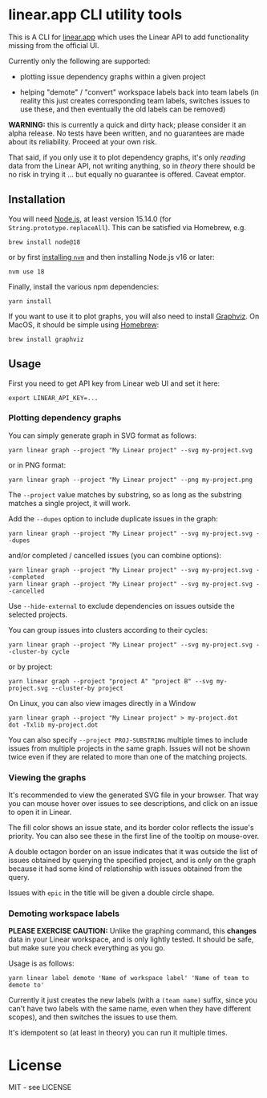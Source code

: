 # linear.app CLI utility tools

This is A CLI for [linear.app](https://linear.app) which uses the
Linear API to add functionality missing from the official UI.

Currently only the following are supported:

- plotting issue dependency graphs within a given project

- helping "demote" / "convert" workspace labels back into team labels
  (in reality this just creates corresponding team labels, switches
  issues to use these, and then eventually the old labels can be
  removed)

**WARNING:** this is currently a quick and dirty hack; please
consider it an alpha release.  No tests have been written, and
no guarantees are made about its reliability.  Proceed at your
own risk.

That said, if you only use it to plot dependency graphs, it's only
_reading_ data from the Linear API, not writing anything, so in
_theory_ there should be no risk in trying it ... but equally no
guarantee is offered.  Caveat emptor.

## Installation

You will need [Node.js](https://nodejs.org/en/), at least version
15.14.0 (for `String.prototype.replaceAll`).  This can be satisfied
via Homebrew, e.g.

    brew install node@18

or by first [installing `nvm`](https://nvm.sh) and then installing
Node.js v16 or later:

    nvm use 18

Finally, install the various npm dependencies:

    yarn install


If you want to use it to plot graphs, you will also need to install
[Graphviz](https://graphviz.org/).  On MacOS, it should be simple
using [Homebrew](https://brew.sh/):

    brew install graphviz

## Usage

First you need to get API key from Linear web UI and set it here:

    export LINEAR_API_KEY=...

### Plotting dependency graphs

You can simply generate graph in SVG format as follows:

    yarn linear graph --project "My Linear project" --svg my-project.svg

or in PNG format:

    yarn linear graph --project "My Linear project" --png my-project.png

The `--project` value matches by substring, so as long as the substring
matches a single project, it will work.

Add the `--dupes` option to include duplicate issues in the graph:

    yarn linear graph --project "My Linear project" --svg my-project.svg --dupes

and/or completed / cancelled issues (you can combine options):

    yarn linear graph --project "My Linear project" --svg my-project.svg --completed
    yarn linear graph --project "My Linear project" --svg my-project.svg --cancelled

Use `--hide-external` to exclude dependencies on issues outside the
selected projects.

You can group issues into clusters according to their cycles:

    yarn linear graph --project "My Linear project" --svg my-project.svg --cluster-by cycle

or by project:

    yarn linear graph --project "project A" "project B" --svg my-project.svg --cluster-by project

On Linux, you can also view images directly in a Window

    yarn linear graph --project "My Linear project" > my-project.dot
    dot -Txlib my-project.dot

You can also specify `--project PROJ-SUBSTRING` multiple times to
include issues from multiple projects in the same graph.  Issues will
not be shown twice even if they are related to more than one of the
matching projects.

### Viewing the graphs

It's recommended to view the generated SVG file in your browser.
That way you can mouse hover over issues to see descriptions,
and click on an issue to open it in Linear.

The fill color shows an issue state, and its border color reflects the
issue's priority.  You can also see these in the first line of the
tooltip on mouse-over.

A double octagon border on an issue indicates that it was outside the
list of issues obtained by querying the specified project, and is only
on the graph because it had some kind of relationship with issues
obtained from the query.

Issues with `epic` in the title will be given a double circle shape.

### Demoting workspace labels

**PLEASE EXERCISE CAUTION:** Unlike the graphing command, this **changes**
data in your Linear workspace, and is only lightly tested.  It should be
safe, but make sure you check everything as you go.

Usage is as follows:

    yarn linear label demote 'Name of workspace label' 'Name of team to demote to'

Currently it just creates the new labels (with a `(team name)` suffix,
since you can't have two labels with the same name, even when they
have different scopes), and then switches the issues to use them.

It's idempotent so (at least in theory) you can run it multiple times.

# License

MIT - see LICENSE
